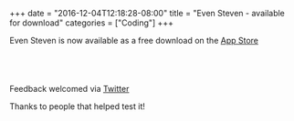 +++
date = "2016-12-04T12:18:28-08:00"
title = "Even Steven - available for download"
categories = ["Coding"]
+++

Even Steven is now available as a free download on the [App Store](https://itunes.apple.com/us/app/even-steven-group-expenses/id1163572319?mt=8)

<a href="https://itunes.apple.com/us/app/even-steven-group-expenses/id1163572319?mt=8" style="display:inline-block;overflow:hidden;background:url(//linkmaker.itunes.apple.com/assets/shared/badges/en-us/appstore-lrg.svg) no-repeat;width:135px;height:40px;background-size:contain;"></a>

Feedback welcomed via [Twitter](https://www.twitter.com/oliwilks)

Thanks to people that helped test it!
